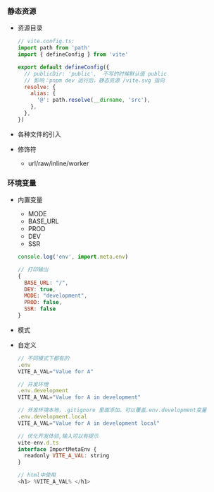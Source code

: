 ### 静态资源

- 资源目录

  ```js
  // vite.config.ts:
  import path from 'path'
  import { defineConfig } from 'vite'

  export default defineConfig({
    // publicDir: 'public',  不写的时候默认值 public
    // 影响：pnpm dev 运行后，静态资源 /vite.svg 指向
    resolve: {
      alias: {
        '@': path.resolve(__dirname, 'src'),
      },
    },
  })
  ```

- 各种文件的引入
- 修饰符
  - url/raw/inline/worker

### 环境变量

- 内置变量

  - MODE
  - BASE_URL
  - PROD
  - DEV
  - SSR

  ```js
  console.log('env', import.meta.env)

  // 打印输出
  {
    BASE_URL: "/",
    DEV: true,
    MODE: "development",
    PROD: false,
    SSR: false
  }
  ```

- 模式

- 自定义

  ```js
  // 不同模式下都有的
  .env
  VITE_A_VAL="Value for A"

  // 开发环境
  .env.development
  VITE_A_VAL="Value for A in development"

  // 开发环境本地，.gitignore 里面添加，可以覆盖.env.development变量
  .env.development.local
  VITE_A_VAL="Value for A in development local"

  // 优化开发体验,输入可以有提示
  vite-env.d.ts
  interface ImportMetaEnv {
    readonly VITE_A_VAL: string
  }

  // html中使用
  <h1> %VITE_A_VAL% </h1>
  ```
